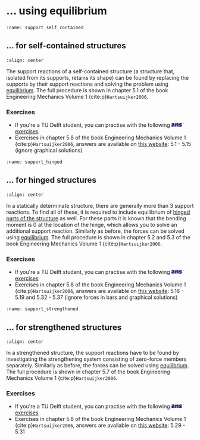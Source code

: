 # ... using equilibrium


```{index} Support reactions; self-contained structures
:name: support_self_contained
```
## ... for self-contained structures

```{figure} ./support_data/self-contained.svg
:align: center
```

The support reactions of a self-contained structure (a structure that, isolated from its supports, retains its shape) can be found by replacing the supports by their support reactions and solving the problem using [equilibrium](equilibrium_body). The full procedure is shown in chapter 5.1 of the book Engineering Mechanics Volume 1 {cite:p}`Hartsuijker2006`.

### Exercises
- If you're a TU Delft student, you can practise with the following [<img height="12px" src="../../images/ANS.svg" alt="ANS"> exercises](https://ans.app/digital_test/assignments/1090054/results/new)
- Exercises in chapter 5.8 of the book Engineering Mechanics Volume 1 {cite:p}`Hartsuijker2006`, answers are available on [this website](https://icozct.tudelft.nl/TUD_CT/bookanswers/vol1/Chapter5/): 5.1 - 5.15 (ignore graphical solutions)

```{index} Support reactions; hinged structures
:name: support_hinged
```
## ... for hinged structures
```{figure} ./support_data/hinged.svg
:align: center
```
In a statically determinate structure, there are generally more than 3 support reactions. To find all of these, it is required to include equilibrium of [hinged parts of the structure](free_body_diagram_hinged) as well. For these parts it is known that the bending moment is $0$ at the location of the hinge, which allows you to solve an additional support reaction. Similarly as before, the forces can be solved using [equilibrium](equilibrium_body). The full procedure is shown in chapter 5.2 and 5.3 of the book Engineering Mechanics Volume 1 {cite:p}`Hartsuijker2006`.

### Exercises
- If you're a TU Delft student, you can practise with the following [<img height="12px" src="../../images/ANS.svg" alt="ANS"> exercises](https://ans.app/digital_test/assignments/1090055/results/new)
- Exercises in chapter 5.8 of the book Engineering Mechanics Volume 1 {cite:p}`Hartsuijker2006`, answers are available on [this website](https://icozct.tudelft.nl/TUD_CT/bookanswers/vol1/Chapter5/): 5.16 - 5.19 and 5.32 - 5.37 (ignore forces in bars and graphical solutions)

```{index} Support reactions; strengthened structures
:name: support_strengthened
```
## ... for strengthened structures
```{figure} ./support_data/strengthened.svg
:align: center
```
In a strengthened structure, the support reactions have to be found by investigating the strengthening system consisting of zero-force members separately. Similarly as before, the forces can be solved using [equilibrium](equilibrium_body). The full procedure is shown in chapter 5.7 of the book Engineering Mechanics Volume 1 {cite:p}`Hartsuijker2006`.

### Exercises
- If you're a TU Delft student, you can practise with the following [<img height="12px" src="../../images/ANS.svg" alt="ANS"> exercises](https://ans.app/digital_test/assignments/1090057/results/new)
- Exercises in chapter 5.8 of the book Engineering Mechanics Volume 1 {cite:p}`Hartsuijker2006`, answers are available on [this website](https://icozct.tudelft.nl/TUD_CT/bookanswers/vol1/Chapter5/): 5.29 - 5.31